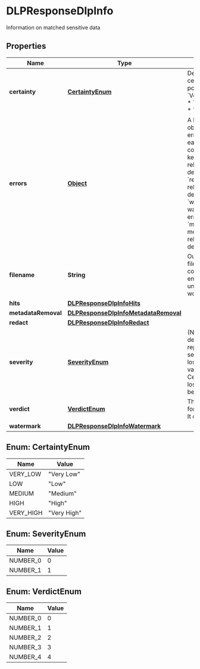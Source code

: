 

# DLPResponseDlpInfo

Information on matched sensitive data
## Properties

Name | Type | Description | Notes
------------ | ------------- | ------------- | -------------
**certainty** | [**CertaintyEnum**](#CertaintyEnum) | Describes how certain the hit is, possible values:   * &#x60;Very Low&#x60;   * &#x60;Low&#x60;   * &#x60;Medium&#x60;   * &#x60;High&#x60;   * &#x60;Very High&#x60;  |  [optional]
**errors** | [**Object**](.md) | A  list of error objects (empty if no errors happened), each error object contains following keys:   * &#x60;scan&#x60;: scan related error description   * &#x60;redact&#x60;: redaction related error description   * &#x60;watermark&#x60;: watermark related error description   * &#x60;metadata_removal&#x60;: metadata removal related error description  |  [optional]
**filename** | **String** | Output processed file name (pre-configured on engine settings under Core&#39;s worflow rule) |  [optional]
**hits** | [**DLPResponseDlpInfoHits**](DLPResponseDlpInfoHits.md) |  |  [optional]
**metadataRemoval** | [**DLPResponseDlpInfoMetadataRemoval**](DLPResponseDlpInfoMetadataRemoval.md) |  |  [optional]
**redact** | [**DLPResponseDlpInfoRedact**](DLPResponseDlpInfoRedact.md) |  |  [optional]
**severity** | [**SeverityEnum**](#SeverityEnum) | (NOTE: this field is deprecated): represents the severity of the data loss, possible values:   * &#x60;0&#x60; - Certainly is data loss   * &#x60;1&#x60; - Might be data loss  |  [optional]
**verdict** | [**VerdictEnum**](#VerdictEnum) | The overall result for the scanned file. It can be   | index         | status                       |   |---------------|------------------------------|   | 0             | Clean                        |   | 1             | Found matched data           |   | 2             | Suspicious                   |   | 3             | Failed                       |   | 4             | Not scanned                  |  |  [optional]
**watermark** | [**DLPResponseDlpInfoWatermark**](DLPResponseDlpInfoWatermark.md) |  |  [optional]



## Enum: CertaintyEnum

Name | Value
---- | -----
VERY_LOW | &quot;Very Low&quot;
LOW | &quot;Low&quot;
MEDIUM | &quot;Medium&quot;
HIGH | &quot;High&quot;
VERY_HIGH | &quot;Very High&quot;



## Enum: SeverityEnum

Name | Value
---- | -----
NUMBER_0 | 0
NUMBER_1 | 1



## Enum: VerdictEnum

Name | Value
---- | -----
NUMBER_0 | 0
NUMBER_1 | 1
NUMBER_2 | 2
NUMBER_3 | 3
NUMBER_4 | 4



